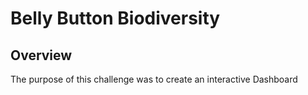 # Belly Button Biodiversity

## Overview
The purpose of this challenge was to create an interactive Dashboard